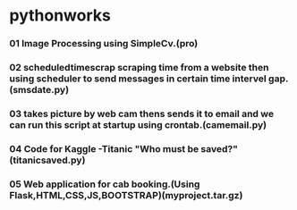 # pythonworks

### 01 Image Processing using SimpleCv.(pro)

### 02 scheduledtimescrap scraping time from a website then using scheduler to send messages in certain time intervel gap.(smsdate.py)

### 03 takes picture by web cam thens sends it to email and we can run this script at startup using crontab.(camemail.py)

### 04 Code for Kaggle -Titanic "Who must be saved?"(titanicsaved.py)

### 05 Web application for cab booking.(Using Flask,HTML,CSS,JS,BOOTSTRAP)(myproject.tar.gz)
